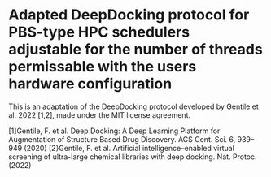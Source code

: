 # Adapted DeepDocking protocol for PBS-type HPC schedulers adjustable for the number of threads permissable with the users hardware configuration

This is an adaptation of the DeepDocking protocol developed by Gentile et al. 2022 [1,2], made under the MIT license agreement.






[1]Gentile, F. et al. Deep Docking: A Deep Learning Platform for Augmentation of Structure Based Drug Discovery. ACS Cent. Sci. 6, 939–949 (2020)
[2}Gentile, F. et al. Artificial intelligence–enabled virtual screening of ultra-large chemical libraries with deep docking. Nat. Protoc. (2022)
